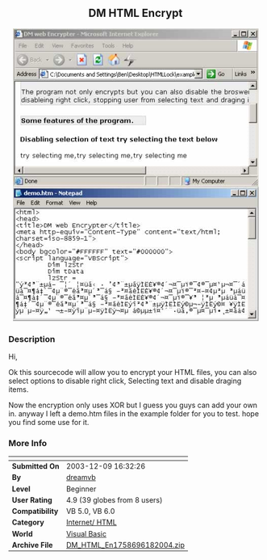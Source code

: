 ﻿<div align="center">

## DM HTML Encrypt

<img src="PIC200461825455375.jpg">
</div>

### Description

Hi,

Ok this sourcecode will allow you to encrypt your HTML files, you can also select options to disable right click, Selecting text and disable draging items.

Now the encryption only uses XOR but I guess you guys can add your own in. anyway I left a demo.htm files in the example folder for you to test. hope you find some use for it.
 
### More Info
 


<span>             |<span>
---                |---
**Submitted On**   |2003-12-09 16:32:26
**By**             |[dreamvb](https://github.com/Planet-Source-Code/PSCIndex/blob/master/ByAuthor/dreamvb.md)
**Level**          |Beginner
**User Rating**    |4.9 (39 globes from 8 users)
**Compatibility**  |VB 5\.0, VB 6\.0
**Category**       |[Internet/ HTML](https://github.com/Planet-Source-Code/PSCIndex/blob/master/ByCategory/internet-html__1-34.md)
**World**          |[Visual Basic](https://github.com/Planet-Source-Code/PSCIndex/blob/master/ByWorld/visual-basic.md)
**Archive File**   |[DM\_HTML\_En1758696182004\.zip](https://github.com/Planet-Source-Code/dreamvb-dm-html-encrypt__1-54448/archive/master.zip)








